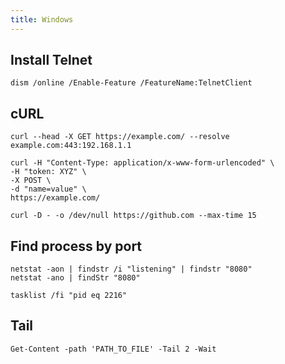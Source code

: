 ```yaml
---
title: Windows
---
```


## Install Telnet
```
dism /online /Enable-Feature /FeatureName:TelnetClient
```

## cURL
```
curl --head -X GET https://example.com/ --resolve example.com:443:192.168.1.1

curl -H "Content-Type: application/x-www-form-urlencoded" \
-H "token: XYZ" \ 
-X POST \
-d "name=value" \
https://example.com/

curl -D - -o /dev/null https://github.com --max-time 15
```

## Find process by port
```
netstat -aon | findstr /i "listening" | findstr "8080"
netstat -ano | findStr "8080"

tasklist /fi "pid eq 2216"
```

## Tail
```
Get-Content -path 'PATH_TO_FILE' -Tail 2 -Wait
```
